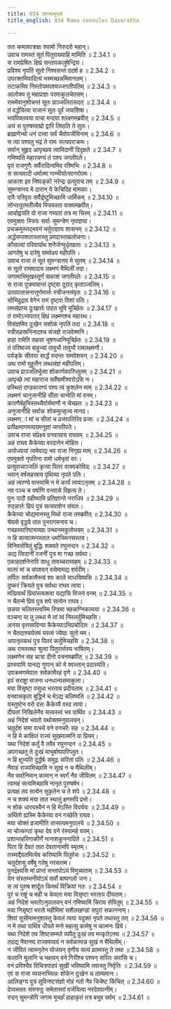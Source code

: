 ```yaml
---
title: 034 दशरथमूर्च्छा
title_english: 034 Rama consoles Dasaratha

---
```

<div class="audioEmbed"  caption="श्रीराम-हरिसीताराममूर्ति-घनपाठिभ्यां वचनम्" src="https://archive.org/download/Ramayana-recitation-Sriram-harisItArAmamUrti-Ghanapaati-v2/Kanda_2/Kanda_2_AYK-034-Dasharatha_Murchchaa.mp3"></div>

  
ततः कमलपत्राक्षः श्यामो निरुदरो महान्।  
उवाच रामस्तं सूतं पितुराख्याहि मामिति ॥ 2.34.1 ॥   
स रामप्रेषितः क्षिप्रं सन्तापकलुषेन्द्रियः।  
प्रविश्य नृपतिं सूतो निश्वसन्तं ददर्श ह ॥ 2.34.2 ॥   
उपरक्तमिवादित्यं भस्मच्छन्नमिवानलम्।  
तटाकमिव निस्तोयमपश्यज्जगतीपतिम् ॥ 2.34.3 ॥   
आलोक्य तु महाप्राज्ञः परमाकुलचेतसम्।  
राममेवानुशोचन्तं सूतः प्राञ्जलिरासदत् ॥ 2.34.4 ॥   
तं वर्द्धयित्वा राजानं सूतः पूर्वं जयाशिषा।  
भयविक्लवया वाचा मन्दया श्लक्ष्णमब्रवीत् ॥ 2.34.5 ॥   
अयं स पुरुषव्याघ्रो द्वारि तिष्ठति ते सुतः।  
ब्राह्मणेभ्यो धनं दत्त्वा सर्वं चैवोपजीविनाम् ॥ 2.34.6 ॥   
स त्वा पश्यतु भद्रं ते रामः सत्यपराक्रमः।  
सर्वान् सुहृद आपृच्छय त्वामिदानीं दिदृक्षते ॥ 2.34.7 ॥   
गमिष्यति महारयण्यं तं पश्य जगतीपते।  
वृतं राजगुणैः सर्वैरादित्यमिव रश्मिभिः ॥ 2.34.8 ॥   
स सत्यवादी धर्मात्मा गाम्भीर्यात्सागरोपमः।  
आकाश इव निष्पङ्को नरेन्द्रः प्रत्युवाच तम् ॥ 2.34.9 ॥   
सुमन्त्रानय मे दारान् ये केचिदिह मामकाः।  
दारैः परिवृतः सर्वैर्द्रष्टुमिच्छामि धार्मिकम् ॥ 2.34.10 ॥   
सोन्तःपुरमतीत्यैव स्त्रियस्ता वाक्यमब्रवीत्।  
आर्याह्वयति वो राजा गम्यतां तत्र मा चिरम् ॥ 2.34.11 ॥   
एवमुक्ताः स्त्रियः सर्वाः सुमन्त्रेण नृपाज्ञया।  
प्रचक्रमुस्तद्भवनं भर्तुराज्ञाय शासनम् ॥ 2.34.12 ॥   
अर्द्धसप्तशतास्तास्तु प्रमदास्ताम्रलोचनाः।  
कौसल्यां परिवार्याथ शनैर्जग्मुर्धृतव्रताः ॥ 2.34.13 ॥   
आगतेषु च दारेषु समवेक्ष्य महीपतिः।  
उवाच राजा तं सूतं सुमन्त्रानय मे सुतम् ॥ 2.34.14 ॥   
स सूतो राममादाय लक्ष्मणं मैथिलीं तदा।  
जगामाभिमुखस्तूर्णं सकाशं जगतीपतेः ॥ 2.34.15 ॥   
स राजा पुत्रमायान्तं दृष्ट्वा दूरात् कृताञ्जलिम्।  
उत्पपातासनात्तूर्णमार्त्तः स्त्रीजनसंवृतः ॥ 2.34.16 ॥   
सोभिदुद्राव वेगेन रामं दृष्ट्वा विशां पतिः।  
तमसंप्राप्य दुःखार्त्तः पपात भूवि मूर्च्छितः ॥ 2.34.17 ॥   
तं रामोऽभ्यपतत् क्षिप्रं लक्ष्मणश्च महारथः।  
विसंज्ञमिव दुःखेन सशोकं नृपतिं तदा ॥ 2.34.18 ॥   
स्त्रीसहस्रनिनादश्च संजज्ञे राजवेश्मनि।  
हाहा रामेति सहसा भूषणध्वनिमूर्च्छितः ॥ 2.34.19 ॥   
तं परिष्वज्य बाहुभ्यां तावुभौ तावुभौ रामलक्ष्मणौ।  
पर्यङ्के सीतया सार्द्धं रुदन्तः समवेशयन् ॥ 2.34.20 ॥   
अथ रामो मुहूर्त्तेन लब्धसंज्ञं महीपतिम्।  
उवाच प्राञ्जलिर्भूत्वा शोकार्णवपरिप्लुतम् ॥ 2.34.21 ॥   
आपृच्छे त्वां महाराज सर्वेषामीश्वरोऽसि नः।  
प्रस्थितं दण्डकारण्यं पश्य त्वं कुशलेन माम् ॥ 2.34.22 ॥   
लक्ष्मणं चानुजानीहि सीता चान्वेति मां वनम्।  
कारणैर्बहुभिस्तथ्यैर्वार्यमाणौ न चेच्छतः ॥ 2.34.23 ॥   
अनुजानीहि सर्वान्नः शोकमुत्सृज्य मानद।  
लक्ष्मण्ां मां च सीतां च प्रजापतिरिव प्रजाः ॥ 2.34.24 ॥   
प्रतीक्षमाणमव्यग्रमनुज्ञां जगतीपतेः।  
उवाच राजा संप्रेक्ष्य वनवासाय राघवम् ॥ 2.34.25 ॥   
अहं राघव कैकेय्या वरदानेन मोहितः।  
अयोध्यायां त्वमेवाद्य भव राजा निगृह्य माम् ॥ 2.34.26 ॥   
एवमुक्तो नृपतिना रामो धर्मभृतां वरः।  
प्रत्युवाचाञ्जलिं कृत्वा पितरं वाक्यकोविदः ॥ 2.34.27 ॥   
भवान् वर्षसहस्राय पृथिव्या नृपते पतिः।  
अहं त्वरण्ये वत्स्यामि न मे कार्यं त्वयाऽनृतम् ॥ 2.34.28 ॥   
नव पञ्च च वर्षाणि वनवासे विहृत्य ते।  
पुनः पादौ ग्रहीष्यामि प्रतिज्ञान्ते नराधिप ॥ 2.34.29 ॥   
रुदन्नार्त्तः प्रियं पुत्रं सत्यपाशेन संयतः।  
कैकेय्या चोद्यमानस्तु मिथो राजा तमब्रवीत् ॥ 2.34.30 ॥   
श्रेयसे वृद्धये तात पुनरागमनाय च।  
गच्छस्वारिष्टमव्यग्रः पन्थानमकुतोभयम् ॥ 2.34.31 ॥   
न हि सत्यात्मनस्तात धर्माभिमनसस्तव।  
विनिवर्त्तयितुं बुद्धिः शक्यते रघुनन्दन ॥ 2.34.32 ॥   
अद्य त्विदानीं रजनीं पुत्र मा गच्छ सर्वथा।  
एकाहदर्शनेनापि साधु तावच्चराम्यहम् ॥ 2.34.33 ॥   
मातरं मां च संपश्यन् वसेमामद्य शर्वरीम्।  
तर्पितः सर्वकामैस्त्वं श्वः काले साधयिष्यसि ॥ 2.34.34 ॥   
दुष्करं क्रियते पुत्र सर्वथा राघव त्वया।  
मत्प्रियार्थं प्रियांस्त्यक्त्वा यद्यासि विजनं वनम् ॥ 2.34.35 ॥   
न चैतन्मे प्रियं पुत्र शपे सत्येन राघव।  
छन्नया चलितस्त्वस्मि स्त्रिया च्छन्नाग्निकल्पया ॥ 2.34.36 ॥   
वञ्चना या तु लब्धा मे तां त्वं निस्तर्तुमिच्छसि।  
अनया वृत्तसादिन्या कैकेय्याऽभिप्रचोदितः ॥ 2.34.37 ॥   
न चैतदाश्चर्यतमं यस्त्वं ज्येष्ठः सुतो मम।  
अपानृतकथं पुत्र पितरं कर्तुमिच्छसि ॥ 2.34.38 ॥   
अथ रामस्तथा श्रुत्वा पितुरार्त्तस्य भाषितम्।  
लक्ष्मणेन सह भ्रात्रा दीनो वचनमब्रवीत् ॥ 2.34.39 ॥   
प्राप्स्यामि यानद्य गुणान् को मे श्वस्तान् प्रदास्यति।  
उपक्रमणमेवातः सर्वकामैरहं वृणे ॥ 2.34.40 ॥   
इयं सराष्ट्रा सजना धनधान्यसमाकुला।  
मया विसृष्टा वसुधा भरताय प्रदीयताम् ॥ 2.34.41 ॥   
वनवासकृता बुद्धिर्न च मेऽद्य चलिष्यति ॥ 2.34.42 ॥   
यस्तुष्टेन वरो दत्तः कैकेय्यै वरद त्वया।  
दीयतां निखिलेनैव सत्यस्त्वं भव पार्थिव ॥ 2.34.43 ॥   
अहं निदेशं भवतो यथोक्तमनुपालयन्।  
चतुर्दश समा वत्स्ये वने वनचरैः सह ॥ 2.34.44 ॥   
न हि मे कांक्षितं राज्यं सुखमात्मनि वा प्रियम्।  
यथा निदेशं कर्तुं वै तवैव रघुनन्दन ॥ 2.34.45 ॥   
अपगच्छतु ते दुःखं माभूर्बाष्पपरिप्लुतः।  
न हि क्षुभ्यति दुर्द्धर्षः समुद्रः सरितां पतिः ॥ 2.34.46 ॥   
नैवाहं राज्यमिच्छामि न सुखं न च मैथिलीम्।  
नैव सर्वानिमान् कामान् न स्वर्गं नैव जीवितम् ॥ 2.34.47 ॥   
त्वामहं सत्यमिच्छामि नानृतं पुरुषर्षभ।  
प्रत्यक्षं तव सत्येन सुकृतेन च ते शपे ॥ 2.34.48 ॥   
न च शक्यं मया तात स्थातुं क्षणमपि प्रभो।  
न शोकं धारयस्वैनं न हि मेऽस्ति विपर्ययः ॥ 2.34.49 ॥   
अर्थितो ह्यस्मि कैकेय्या वनं गच्छेति राघव।  
मया चोक्तं व्रजामीति तत्सत्यमनुपालये ॥ 2.34.50 ॥   
मा चोत्कण्ठां कृथा देव वने रंस्यामहे वयम्।  
प्रशान्तहरिणाकीर्णे नानाशकुननादिते ॥ 2.34.51 ॥   
पिता हि दैवतं तात देवतानामपि स्मृतम्।  
तस्माद्दैवतमित्येव करिष्यामि पितुर्वचः ॥ 2.34.52 ॥   
चतुर्दशसु वर्षेषु गतेषु नरसत्तम।  
पुनर्द्रक्ष्यसि मां प्राप्तं सन्तापोऽयं विमुच्यताम् ॥ 2.34.53 ॥   
येन संस्तम्भनीयोऽयं सर्वो बाष्पगलो जनः।  
स त्वं पुरुष शार्दूल किमर्थं विक्रियां गतः ॥ 2.34.54 ॥   
पुरं च राष्ट्रं च मही च केवला मया विसृष्टा भरताय दीयताम्।  
अहं निदेशं भवतोऽनुपालयन् वनं गमिष्यामि चिराय सेवितुम् ॥ 2.34.55 ॥   
मया निसृष्टां भरतो महीमिमां सशैलखण्डां सपुरां सकाननाम्।  
शिवां सुसीमामनुशास्तु केवलं त्वया यदुक्तं नृपते तथास्तु तत् ॥ 2.34.56 ॥   
न मे तथा पार्थिव धीयते मनो महत्सु कामेषु न चात्मनः प्रिये।  
यथा निदेशे तव शिष्टसम्मते व्यपैतु दुःखं तव मत्कृतेऽनघ ॥ 2.34.57 ॥   
तदद्य नैवानघ राज्यमव्ययं न सर्वकामान्न सुखं न मैथिलीम्।  
न जीवितं त्वामनृतेन योजयन् वृणीय सत्यं व्रतमस्तु ते तथा ॥ 2.34.58 ॥   
फलानि मूलानि च भक्षयन् वने गिरींश्च पश्यन् सरितः सरांसि च।  
वनं प्रविश्यैव विचित्रपादपं सुखी भविष्यामि तवास्तु निर्वृतिः ॥ 2.34.59 ॥   
एवं स राजा व्यसनाभिपन्नः शोकेन दुःखेन च ताम्यमानः।  
आलिङ्ग्य पुत्रं सुविनष्टसंज्ञो मोहं गतो नैव चिचेष्ट किंचित् ॥ 2.34.60 ॥   
देव्यस्ततः संरुरुदुः समेतास्तां वर्जयित्वा नरदेवपत्नीम्।  
रुदन् सुमन्त्रोपि जगाम मूर्च्छां हाहाकृतं तत्र बभूव सर्वम् ॥ 2.34.61 ॥   